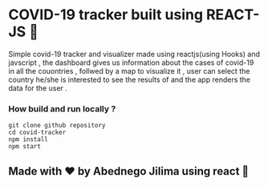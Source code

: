 # COVID-19 tracker built using REACT-JS :tada:
Simple covid-19 tracker and visualizer made using reactjs(using Hooks) and javscript , the dashboard gives us information about the cases of covid-19 in all the couontries , follwed by a map to visualize it , user can select the country he/she is interested to see the results of and the app renders the data for the user .




### How build and run locally ?
```
git clone github repository
cd covid-tracker
npm install
npm start
```



## Made with ❤ by Abednego Jilima using react :muscle:
